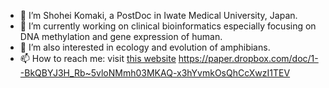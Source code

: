 - 👋 I’m Shohei Komaki, a PostDoc in Iwate Medical University, Japan.
- 👀 I’m currently working on clinical bioinformatics especially focusing on DNA methylation and gene expression of human.
- 🌱 I’m also interested in ecology and evolution of amphibians.
- 📫 How to reach me: visit [this website](https://sites.google.com/site/skomaki1987/home)
https://paper.dropbox.com/doc/1--BkQBYJ3H_Rb~5vloNMmh03MKAQ-x3hYvmkOsQhCcXwzI1TEV

<!---
ShoheiKomaki/ShoheiKomaki is a ✨ special ✨ repository because its `README.md` (this file) appears on your GitHub profile.
You can click the Preview link to take a look at your changes.
--->
